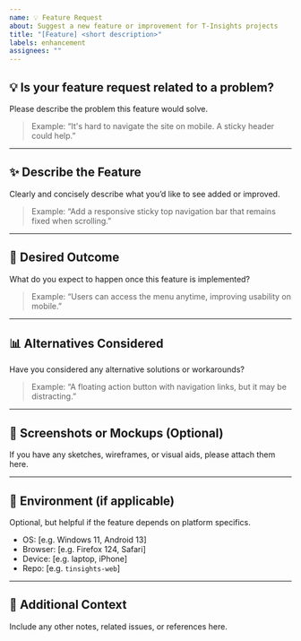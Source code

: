 ```yaml
---
name: 💡 Feature Request
about: Suggest a new feature or improvement for T-Insights projects
title: "[Feature] <short description>"
labels: enhancement
assignees: ""
---
```


## 💡 Is your feature request related to a problem?

Please describe the problem this feature would solve.

> Example: “It's hard to navigate the site on mobile. A sticky header could help.”

---

## ✨ Describe the Feature

Clearly and concisely describe what you’d like to see added or improved.

> Example: “Add a responsive sticky top navigation bar that remains fixed when scrolling.”

---

## 🎯 Desired Outcome

What do you expect to happen once this feature is implemented?

> Example: “Users can access the menu anytime, improving usability on mobile.”

---

## 📊 Alternatives Considered

Have you considered any alternative solutions or workarounds?

> Example: “A floating action button with navigation links, but it may be distracting.”

---

## 📱 Screenshots or Mockups (Optional)

If you have any sketches, wireframes, or visual aids, please attach them here.

---

## 🧪 Environment (if applicable)

Optional, but helpful if the feature depends on platform specifics.

- OS: [e.g. Windows 11, Android 13]
- Browser: [e.g. Firefox 124, Safari]
- Device: [e.g. laptop, iPhone]
- Repo: [e.g. `tinsights-web`]

---

## 📜 Additional Context

Include any other notes, related issues, or references here.
